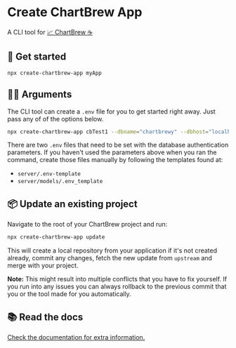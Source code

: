 # Create ChartBrew App

A CLI tool for [📈 ChartBrew ☕](https://github.com/razvanilin/chartbrew)

## 🚀 Get started

```
npx create-chartbrew-app myApp
```

## 👨‍💻 Arguments

The CLI tool can create a `.env` file for you to get started right away. Just pass any of of the options below.

```sh
npx create-chartbrew-app cbTest1 --dbname="chartbrewy" --dbhost="localhost" --dbport="3306" --dbusername="raz" --dbpassword="secretStuff"
```

There are two `.env` files that need to be set with the database authentication parameters. If you haven't used the parameters above when you ran the command, create those files manually by following the templates found at:

* `server/.env-template`
* `server/models/.env_template`

## 📦 Update an existing project

Navigate to the root of your ChartBrew project and run:

```sh
npx create-chartbrew-app update
```

This will create a local repository from your application if it's not created already, commit any changes, fetch the new update from `upstream` and merge with your project.

**Note:** This might result into multiple conflicts that you have to fix yourself. If you run into any issues you can always rollback to the previous commit that you or the tool made for you automatically.

## 📚 Read the docs

[Check the documentation for extra information.](https://docs.chartbrew.com)

